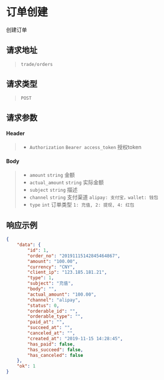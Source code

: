 # 订单创建

创建订单

## 请求地址

> `trade/orders`

## 请求类型

> `POST`

## 请求参数

#### Header

> - `Authorization` `Bearer access_token` 授权token

#### Body

> - `amount` `string` 金额
> - `actual_amount` `string` 实际金额
> - `subject` `string` 描述
> - `channel` `string` 支付渠道 `alipay: 支付宝，wallet: 钱包` 
> - `type` `int` 订单类型 `1: 充值, 2: 提现, 4: 红包`

## 响应示例

```json
{
    "data": {
        "id": 1,
        "order_no": "20191115142845464867",
        "amount": "100.00",
        "currency": "CNY",
        "client_ip": "123.185.181.21",
        "type": 1,
        "subject": "充值",
        "body": "",
        "actual_amount": "100.00",
        "channel": "alipay",
        "status": 0,
        "orderable_id": "",
        "orderable_type": "",
        "paid_at": "",
        "succeed_at": "",
        "canceled_at": "",
        "created_at": "2019-11-15 14:28:45",
        "has_paid": false,
        "has_succeed": false,
        "has_canceled": false
    },
    "ok": 1
}
```